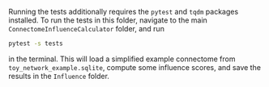 Running the tests additionally requires the `pytest` and `tqdm` packages installed.
To run the tests in this folder, navigate to the main `ConnectomeInfluenceCalculator` folder, and run
```sh
pytest -s tests
```
in the terminal.
This will load a simplified example connectome from `toy_network_example.sqlite`, compute some influence scores, and save the results in the `Influence` folder.
